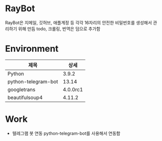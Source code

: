 # RayBot

RayBot은 지메일, 깃허브, 애플계정 등 각각 16자리의 안전한 비밀번호를 생성해서 관리하기 위해 만듬 todo, 크롤링, 번역은 덤으로 추가함

# Environment
|제목|상세|
|------|---|
|Python|3.9.2|
|python-telegram-bot|13.14|
|googletrans|4.0.0rc1|
|beautifulsoup4|4.11.2|

# Work
* 텔레그램 봇 연동
python-telegram-bot를 사용해서 연동함
